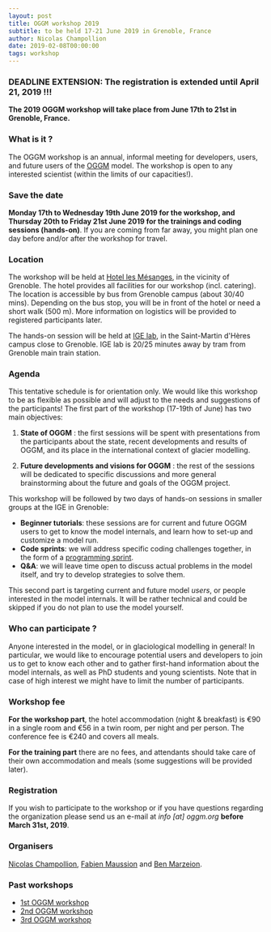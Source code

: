 ```yaml
---
layout: post
title: OGGM workshop 2019
subtitle: to be held 17-21 June 2019 in Grenoble, France
author: Nicolas Champollion
date: 2019-02-08T00:00:00
tags: workshop
---
```


### DEADLINE EXTENSION: The registration is extended until April 21, 2019 !!!

**The 2019 OGGM workshop will take place from June 17th to 21st in Grenoble,
France.**

### What is it ?

The OGGM workshop is an annual, informal meeting for developers, users, and future users
of the [OGGM](http://docs.oggm.org) model. The workshop is open to any interested scientist
(within the limits of our capacities!).

### Save the date

**Monday 17th to Wednesday 19th June 2019 for the workshop, and Thursday 20th to 
Friday 21st June 2019 for the trainings and coding sessions (hands-on)**. If you are coming 
from far away, you might plan one day before and/or after the workshop for travel.

### Location

The workshop will be held at [Hotel les Mésanges](http://www.hotel-les-mesanges.com/),
in the vicinity of Grenoble. The hotel provides all facilities for our workshop
(incl. catering). The location is accessible by bus from Grenoble campus
(about 30/40 mins). Depending on the bus stop, you will be in front of the hotel
or need a short walk (500 m). More information on logistics will be provided
to registered participants later. 

The hands-on session will be held at [IGE lab](http://www.ige-grenoble.fr/),
in the Saint-Martin d'Hères campus close to Grenoble. IGE lab is
20/25 minutes away by tram from Grenoble main train station.

### Agenda

This tentative schedule is for orientation only. We would like this workshop
to be as flexible as possible and will adjust to the needs and suggestions of the participants!
The first part of the workshop (17-19th of June) has two main objectives:

1. **State of OGGM** : the first sessions will be spent with presentations from the
participants about the state, recent developments and results of OGGM, 
and its place in the international context of glacier modelling.

2. **Future developments and visions for OGGM** : the rest of the sessions
will be dedicated to specific discussions and more general brainstorming
about the future and goals of the OGGM project.
    
This workshop will be followed by two days of hands-on sessions 
in smaller groups at the IGE in Grenoble:

- **Beginner tutorials**: these sessions are for current and future OGGM users to
  get to know the model internals, and learn how to set-up and customize a model run.
- **Code sprints**: we will address specific coding challenges
  together, in the form of a [programming sprint](https://oggm.org/2018/10/16/hack-day/).
- **Q&A**: we will leave time open to discuss actual problems in the model itself,
  and try to develop strategies to solve them.
    
This second part is targeting current and future model *users*, or 
people interested in the model internals. 
It will be rather technical and could be skipped if you do not plan to
use the model yourself.

### Who can participate ?

Anyone interested in the model, or in glaciological modelling
in general! In particular, we would like to encourage potential users and
developers to join us to get to know each other and to gather first-hand
information about the model internals, as well as PhD students and young scientists.
Note that in case of high interest we might have to limit the number of participants.

### Workshop fee

**For the workshop part**, the hotel accommodation (night & breakfast)
is €90 in a single room and €56 in a twin room, per night and per person.
The conference fee is €240 and covers all meals.

**For the training part** there are no fees, and attendants should take care
of their own accommodation and meals (some suggestions will be provided later).

### Registration

If you wish to participate to the workshop or if you have questions regarding
the organization please send us an e-mail at _info [at] oggm.org_
**before March 31st, 2019**.

### Organisers

[Nicolas Champollion](https://geographie.uni-bremen.de/index.php?option=com_jresearch&view=member&task=show&id=87), [Fabien Maussion](http://fabienmaussion.info/) and [Ben Marzeion](http://marzeion.info/).

### Past workshops

- <u> <a href="{{ site.url }}/2016/02/11/1st-oggm-worshop-summary/"> 1st OGGM workshop </a> </u>
- <u> <a href="{{ site.url }}/2017/04/03/2nd-oggm-worshop-summary/"> 2nd OGGM workshop </a> </u>
- <u> <a href="{{ site.url }}/2018/06/29/3nd-oggm-worshop-summary/"> 3rd OGGM workshop </a> </u>
